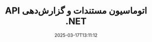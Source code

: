 ---
############################# Static ############################
layout: "landing"
date: 2025-03-17T13:11:12
draft: false

lang: fa
product: "Assembly"
product_tag: "assembly"
platform: "Net"
platform_tag: "net"

############################# Drop-down ############################
supported_platforms:
  items:
    # supported_platforms loop
    - title: ".NET"
      tag: "net"
    # supported_platforms loop
    - title: "Java"
      tag: "java"

############################# Head ############################
head_title: "API .NET برای اتوماسیون مستندات، تجمیع و تولید گزارش"
head_description: "API C# .NET برای اتوماسیون مستندات، تجمیع و تولید گزارش. ایجاد PDF، Word، Excel، PPTX، HTML و مستندات ایمیلی از الگوهای سفارشی."

############################# Header ############################
title: "API اتوماسیون مستندات و گزارش‌دهی .NET"
description: "گزارش‌ها را در برنامه‌های .NET با تعریف الگوها و ادغام داده‌ها تولید کنید."
words:
  for: "برای"

actions:
  main: "دانلود آزمایشی از طریق Nuget"
  main_link: "https://www.nuget.org/packages/GroupDocs.Assembly"
  alt: "مجوزدهی"
  alt_link: "https://purchase.groupdocs.com/pricing/assembly/net/"
  title: "آماده شروع هستید؟"
  description: "امکانات GroupDocs.Assembly را به‌صورت رایگان امتحان کنید یا درخواست مجوز دهید."

release:
  title: "نسخه {0} منتشر شد"
  notes: "ببینید چه چیزی جدید است"
  downloads: "دانلودها"
  link: "https://releases.groupdocs.com/assembly/net/"

code:
  title: "پر کردن یک نمودار در DOCX با C#"
  more: "نمونه‌های بیشتر"
  more_link: "https://github.com/groupdocs-assembly/GroupDocs.Assembly-for-.NET/"
  install: "dotnet add package GroupDocs.Assembly"
  content: |
    ```csharp {style=abap}   
    // مسیر به الگوی اصلی
    string template = "chart_template.docx";

    // داده‌های تولید بازدهی مدیران را از منبع بازیابی کنید
    DocumentTable data_table = 
        new DocumentTable("Managers.json", 1);

    // یک نمونه از DataSourceInfo با داده‌ها ایجاد کنید
    DataSourceInfo data 
        = new DataSourceInfo(data_table, "managers");

    // رنگ‌های نمودار را با استفاده از DataSourceInfo دیگر تنظیم کنید
    DataSourceInfo design = 
        new DataSourceInfo("red", "color");

    // الگو را با داده‌ها پر کنید و آن را در خروجی ذخیره کنید
    DocumentAssembler asm = new DocumentAssembler();
    asm.AssembleDocument(template, "result.docx", data, design);
    ```

############################# Overview ############################
overview:
  enable: true
  title: "نگاهی به GroupDocs.Assembly"
  description: "راه حل .NET برای اتوماسیون ایجاد مستندات با یکپارچگی داده پیشرفته."
  features:
    # feature loop
    - title: "افزودن داده‌های تجاری به الگوهای مستندات با C#"
      content: "تولید گزارش به‌طور آسان: با GroupDocs.Assembly for .NET می‌توانید به راحتی داده‌ها را از منابعی مانند JSON یا XML به الگوهای از پیش تعریف شده وارد کنید."

    # feature loop
    - title: "پردازش اشیاء داده بومی"
      content: "فرمت‌های مستند پشتیبانی شده شامل اشیاء تعبیه شده‌ای همچون نمودارها، جداول و لیست‌ها هستند که می‌توانند به‌طور خودکار با داده‌ها پر شوند."

    # feature loop
    - title: "ویژگی‌های اضافی"
      content: "GroupDocs.Assembly for .NET گزینه‌های سفارشی‌سازی وسیعی را فراهم می‌کند. اشیاء داده را به‌صورت برنامه‌نویسی طراحی کنید، بارکدها را تولید کنید، از منابع داده آنلاین از طریق URL استفاده کنید و خروجی را در فرمت‌های مختلف ذخیره کنید."

############################# Platforms ############################
platforms:
  enable: true
  title: "عدم وابستگی به پلتفرم"
  description: "GroupDocs.Assembly for .NET با سیستم‌عامل‌ها، فریم‌ورک‌ها و مدیران بسته‌های زیر سازگار است."
  items:
    # platform loop
    - title: "Amazon"
      image: "amazon"
    # platform loop
    - title: "Docker"
      image: "docker"
    # platform loop
    - title: "Azure"
      image: "azure"
    # platform loop
    - title: "VS Code"
      image: "vs_code"
    # platform loop
    - title: "ReSharper"
      image: "resharper"
    # platform loop
    - title: "macOS"
      image: "finder"
    # platform loop
    - title: "Linux"
      image: "linux"
    # platform loop
    - title: "NuGet"
      image: "nuget"

############################# File formats ############################
formats:
  enable: true
  title: "فرمت‌های پشتیبانی شده"
  description: |
    GroupDocs.Assembly for .NET می‌تواند فرمت‌های زیر را پردازش کند [فرمت‌های مستند](https://docs.groupdocs.com/assembly/net/supported-document-formats/).
  groups:
    # group loop
    - color: "green"
      content: |
        ### فرمت‌های Microsoft Office
        * **Word:**  DOCX, DOC, DOCM, DOT, DOTX, DOTM, RTF, WordprocessingML
        * **Excel:** XLSX, XLS, XLSM, XLSB, XLTM, XLT, XLTM, XLTX, SpreadsheetML
        * **PowerPoint:** PPT, PPTX, PPTM, PPS, PPSX, PPSM, POTM, POTX
    # group loop
    - color: "blue"
      content: |
        ### تصاویر و سایر فرمت‌ها
        * **قابل حمل:** PDF
        * **تصاویر:** SVG, TIFF
        * **سایر فرمت‌های اداری:** ODT, OTT, OTS, ODS, ODP, OTP
      # group loop
    - color: "red"
      content: |
        ### سایر فرمت‌ها
        * **وب:** HTML, MHTML
        * **ایمیل‌ها:** EML, MSG, EMLX
        * **سایر:** EPUB, MD

############################# Features ############################
features:
  enable: true
  title: "ویژگی‌های GroupDocs.Assembly"
  description: "ایجاد مستندات و گزارش‌ها با استفاده از مدل‌های داده پیشرفته."

  items:
    # feature loop
    - icon: "preview"
      title: "نمایش داده پیشرفته"
      content: "پشتیبانی از دامنه وسیعی از اشیاء داده مانند نمودارها، لیست‌ها، جداول، تصاویر و غیره."

    # feature loop
    - icon: "manipulate"
      title: "دستکاری داده"
      content: "فرمول‌ها و عملیات خودکار را برای فرمت و نمایش مؤثر داده‌ها اعمال کنید."

    # feature loop
    - icon: "two_pages"
      title: "دامنه وسیعی از فرمت‌های پشتیبانی شده"
      content: "بدون مشکل با تمامی فرمت‌های معمول مستندات برای الگوها یا فایل‌های خروجی کار کنید."

    # feature loop
    - icon: "document_settings"
      title: "نشانه‌گذاری غنی در الگوها"
      content: "در الگوها از فرمت‌بندی عددی، الفبایی و سازمانی سود ببرید."

    # feature loop
    - icon: "text"
      title: "اضافه کردن بارکدها"
      content: "تصاویر بارکد را به‌صورت دینامیکی ایجاد کرده و آن‌ها را در مستندات خود وارد کنید."

    # feature loop
    - icon: "add"
      title: "فرمت‌بندی داده"
      content: "رشته‌ها را در الگوها به‌صورت بزرگ، کوچک، با حرف بزرگ اول یا به سبک‌های دیگر فرمت کنید."

    # feature loop
    - icon: "manipulate"
      title: "دستکاری محتوای مستند"
      content: "به‌طور دینامیکی محتوا را از مستندات خارجی در گزارش‌های خود وارد کنید."

    # feature loop
    - icon: "convert"
      title: "ذخیره‌سازی در چندین فرمت"
      content: "فرمت فایل خروجی را با استفاده از پسوندهای فایل یا تنظیمات دقیق مشخص کنید."

    # feature loop
    - icon: "update"
      title: "پردازش داده انعطاف‌پذیر"
      content: "تصاویر و مستندات را به‌طور دینامیکی با استفاده از بایت‌های کدگذاری‌شده با Base64 وارد کنید."

############################# Code samples ############################
code_samples:
  enable: true
  title: "نمونه‌های کد"
  description: "نمونه‌های کد برای عملیات رایج GroupDocs.Assembly."
  items:
    # code sample loop
    - title: "لیست شماره‌گذاری شده در یک سند Microsoft Word"
      content: |
        [لیست‌های شماره گذاری شده](https://docs.groupdocs.com/assembly/net/bulleted-list-in-word-processing-document/) یک روش معمول برای ارائه داده‌های تجاری هستند. این یک نمونه از افزودن یک لیست به مستند Word با استفاده از GroupDocs.Assembly است.
        {{< landing/code title="چگونه یک لیست را در مستندات پر کنیم">}}
        ```csharp {style=abap}
        // این الگو را در یک صفحه مستند وارد کنید:
        // شاخص‌های عملکرد مدیران
        // . <<foreach [in products]>><<[ProductName]>>
        // <</foreach>>

        // مسیر الگو را مشخص کنید
        string template = "Bulleted List Template.docx";

        // مسیر فایل خروجی را تنظیم کنید
        string result = "Result Report.docx"

        // داده‌های مدیران را از یک منبع JSON بازیابی کنید
        JsonDataSource dataSource = new JsonDataSource("Report data.json");
        DataSourceInfo data = new DataSourceInfo(dataSource, "managers")

        // گزارش را با داده‌های پر شده تولید کنید
        DocumentAssembler assembler = new DocumentAssembler();
        assembler.AssembleDocument(template, result, data);
        ```
        {{< /landing/code >}}
    # code sample loop
    - title: "نمودارهای دایره‌ای در ارائه PPTX"
      content: |
        شما می‌توانید [نمودارهای دایره‌ای](https://docs.groupdocs.com/assembly/net/pie-chart-in-presentation-document/) را با استفاده از الگوها و داده‌های XML ایجاد کنید. گزارش‌های خود را با نمایش‌های بصری جذاب بهبود دهید.
        {{< landing/code title="چگونه داده‌ها را در یک نمودار دایره‌ای نمایش دهیم">}}
        ```csharp {style=abap}
        // الگوی عنوان نمودار را به ارائه اضافه کنید:
        // درآمد مشتریان <<foreach [in customers]>> 
        // <<x [CustomerName]>>

        // همچنین الگوی داده‌های نمودار را شامل کنید:
        // Total Order Price<<foreach [in customers]>> 
        // <<x [CustomerName]>>

        // مسیر الگوی نمودار را مشخص کنید
        string template = "Pie Chart Template.pptx";

        // مسیر فایل خروجی را تنظیم کنید
        string result = "Result Report.pptx"

        // داده‌های مشتریان را از یک منبع XML بازیابی کنید
        JsonDataSource dataSource = new JsonDataSource("Chart data.xml");
        DataSourceInfo data = new DataSourceInfo(dataSource, "customers")

        // نمودار را تولید کرده و نتیجه را ذخیره کنید
        DocumentAssembler assembler = new DocumentAssembler();
        assembler.AssembleDocument(template, result, data);
        ```
        {{< /landing/code >}}

---